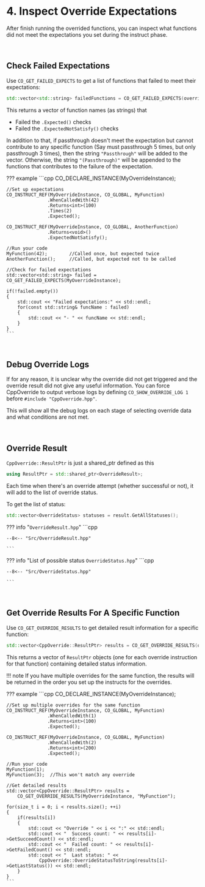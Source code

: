 # 4. **Inspect** Override Expectations

After finish running the overrided functions, you can inspect what functions did not meet the
expectations you set during the instruct phase.

</br>

## Check Failed Expectations

Use `CO_GET_FAILED_EXPECTS` to get a list of functions that failed to meet their expectations:

```cpp
std::vector<std::string> failedFunctions = CO_GET_FAILED_EXPECTS(overrideInstance);
```

This returns a vector of function names (as strings) that
- Failed the `.Expected()` checks
- Failed the `.ExpectedNotSatisfy()` checks

In addition to that, if passthrough doesn't meet the expectation but cannot contribute to any 
specific function (Say must passthrough 5 times, but only passthrough 3 times), then the string
`"Passthrough"` will be added to the vector. Otherwise, the string `"(Passthrough)"` will be 
appended to the functions that contributes to the failure of the expectation.

??? example
    ```cpp
    CO_DECLARE_INSTANCE(MyOverrideInstance);
    
    //Set up expectations
    CO_INSTRUCT_REF(MyOverrideInstance, CO_GLOBAL, MyFunction)
                   .WhenCalledWith(42)
                   .Returns<int>(100)
                   .Times(2)
                   .Expected();
    
    CO_INSTRUCT_REF(MyOverrideInstance, CO_GLOBAL, AnotherFunction)
                   .Returns<void>()
                   .ExpectedNotSatisfy();
    
    //Run your code
    MyFunction(42);        //Called once, but expected twice
    AnotherFunction();     //Called, but expected not to be called
    
    //Check for failed expectations
    std::vector<std::string> failed = CO_GET_FAILED_EXPECTS(MyOverrideInstance);
    
    if(!failed.empty())
    {
        std::cout << "Failed expectations:" << std::endl;
        for(const std::string& funcName : failed)
        {
            std::cout << "- " << funcName << std::endl;
        }
    }
    ```

</br>

## Debug Override Logs

If for any reason, it is unclear why the override did not get triggered and the override result
did not give any useful information. You can force CppOverride to output verbose logs by
defining `CO_SHOW_OVERRIDE_LOG 1` before `#include "CppOverride.hpp"`. 

This will show all the debug logs on each stage of selecting override data and what conditions 
are not met.

</br>

## Override Result

`CppOverride::ResultPtr` is just a shared_ptr defined as this 

```cpp
using ResultPtr = std::shared_ptr<OverrideResult>;
```

Each time when there's an override attempt (whether successful or not), 
it will add to the list of override status.

To get the list of status:
```cpp
std::vector<OverrideStatus> statuses = result.GetAllStatuses();
```

??? info "`OverrideResult.hpp`"
    ```cpp

    --8<-- "Src/OverrideResult.hpp"

    ```

??? info "List of possible status `OverrideStatus.hpp`"
    ```cpp
    
    --8<-- "Src/OverrideStatus.hpp"
    
    ```

</br>

## Get Override Results For A Specific Function

Use `CO_GET_OVERRIDE_RESULTS` to get detailed result information for a specific function:

```cpp
std::vector<CppOverride::ResultPtr> results = CO_GET_OVERRIDE_RESULTS(overrideInstance, functionName);
```

This returns a vector of `ResultPtr` objects (one for each override instruction for that function) 
containing detailed status information.

!!! note
    If you have multiple overrides for the same function, the results will be returned in the order 
    you set up the instructs for the overrides.

??? example
    ```cpp
    CO_DECLARE_INSTANCE(MyOverrideInstance);
    
    //Set up multiple overrides for the same function
    CO_INSTRUCT_REF(MyOverrideInstance, CO_GLOBAL, MyFunction)
                   .WhenCalledWith(1)
                   .Returns<int>(100)
                   .Expected();
    
    CO_INSTRUCT_REF(MyOverrideInstance, CO_GLOBAL, MyFunction)
                   .WhenCalledWith(2)
                   .Returns<int>(200)
                   .Expected();
    
    //Run your code
    MyFunction(1);
    MyFunction(3);  //This won't match any override
    
    //Get detailed results
    std::vector<CppOverride::ResultPtr> results = 
        CO_GET_OVERRIDE_RESULTS(MyOverrideInstance, "MyFunction");
    
    for(size_t i = 0; i < results.size(); ++i)
    {
        if(results[i])
        {
            std::cout << "Override " << i << ":" << std::endl;
            std::cout << "  Success count: " << results[i]->GetSucceedCount() << std::endl;
            std::cout << "  Failed count: " << results[i]->GetFailedCount() << std::endl;
            std::cout << "  Last status: " << 
                CppOverride::OverrideStatusToString(results[i]->GetLastStatus()) << std::endl;
        }
    }
    ```

